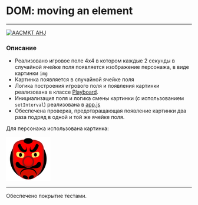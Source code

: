 # DOM: moving an element
---
[![AACMKT AHJ](https://github.com/AACMKT/ahj-dom/actions/workflows/web.yml/badge.svg)](https://github.com/AACMKT/ahj-dom/actions/workflows/web.yml)
### Описание


- Реализовано игровое поле 4x4 в котором каждые 2 секунды в случайной ячейке поля появляется изображение персонажа, в виде картинки `img`
- Картинка появляется в случайной ячейке поля
- Логика построения игрового поля и появления картинки реализована в классе [Playboard](./src/js/playboard.js).
- Инициализация поля и логика смены картинки (с использованием `setInterval`) реализована в [app.js](./src/js/app.js)
- Обеспечена проверка, предотвращающая появление картинки два раза подряд в одной и той же ячейке поля.

Для персонажа использована картинка:

![](./src/img/goblin.png)

---

Обеспечено покрытие тестами.
